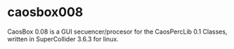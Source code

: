 caosbox008
==========

CaosBox 0.08 is a GUI secuencer/procesor for the CaosPercLib 0.1 Classes, written in SuperCollider 3.6.3 for linux.
